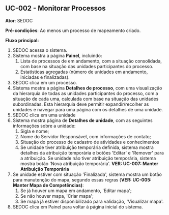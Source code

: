 ## **UC-002 \- Monitorar Processos**

**Ator**: SEDOC

**Pré-condições**: Ao menos um processo de mapeamento criado.

**Fluxo principal:**

1. SEDOC acessa o sistema.
2. Sistema mostra a página **Painel**, incluindo:
   1. Lista de processos de em andamento, com a situação consolidada, com base na situação das unidades participantes do processo.
   2. Estatísticas agregadas (número de unidades em andamento, iniciadas e finalizadas).
3. SEDOC clica em um processo.
4. Sistema mostra a página **Detalhes de processo**, com uma visualização da hierarquia de todas as unidades participantes do processo, com a situação de cada uma, calculada com base na situação das unidades subordinadas. Esta hierarquia deve permitir expandir/recolher as unidades e navegar para uma página com os detalhes de uma unidade.
5. SEDOC clica em uma unidade
6. Sistema mostra página de **Detalhes de unidade**, com as seguintes informações sobre a unidade:
   1. Sigla e nome;
   2. Nome do Servidor Responsável, com informações de contato;
   3. Situação do processo de cadastro de atividades e conhecimentos
   4. Se unidade tiver atribuição temporária definida, sistema mostra detalhes da atribuição temporária e botões 'Editar' e 'Remover' para a atribuição. Se unidade não tiver atribuição temporária, sistema mostra botão 'Nova atribuição temporária'. **VER: UC-007: Manter Atribuição Temporária**
7. Se unidade estiver com situação 'Finalizada', sistema mostra um botão para manutenção do mapa, segundo essas regras (**VER: UC-005: Manter Mapa de Competências)**:
   1. Se já houver um mapa em andamento, 'Editar mapa';
   2. Se não houver mapa, 'Criar mapa';
   3. Se mapa já estiver disponibilizado para validação, 'Visualizar mapa'.
8. SEDOC clica em Painel para voltar à página inicial do sistema.
